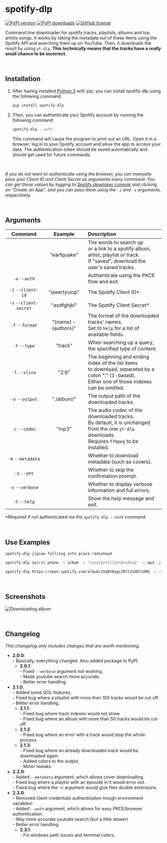 # spotify-dlp
[![PyPI version](https://img.shields.io/pypi/v/spotify-dlp)](https://pypi.org/project/spotify-dlp/)
[![PyPI downloads](https://img.shields.io/pypi/dm/spotify-dlp)](https://pypi.org/project/spotify-dlp/)
[![GitHub license](https://img.shields.io/github/license/zWolfrost/spotify-dlp)](LICENSE)

Command line downloader for spotify tracks, playlists, albums and top artists songs.
It works by taking the metadata out of these items using the Spotify API and searching them up on YouTube.
Then, it downloads the result by using `yt-dlp`.
**This technically means that the tracks have a *really* small chance to be incorrect.**

&nbsp;
## Installation
1. After having installed [Python 3](https://www.python.org/downloads/) with pip, you can install spotify-dlp using the following command:
	```bash
	pip install spotify-dlp
	```

2. Then, you can authenticate your Spotify account by running the following command:
	```bash
	spotify-dlp --auth
	```
	This command will cause the program to print out an URL. Open it in a browser, log in to your Spotify account and allow the app to access your data. The authentication token should be saved automatically and should get used for future commands.

&nbsp;

*If you do not want to authenticate using the browser, you can manually pass your Client ID and Client Secret as arguments every command. You can get these values by logging to [Spotify developer console](https://developer.spotify.com/dashboard) and clicking on "Create an App", and you can pass them using the `-i` and `-s` arguments, respectively.*

&nbsp;
## Arguments
| Command                | Example              | Description
|:-:                     |:-:                   |:-
|                        | "earfquake"          | The words to search up<br>or a link to a spotify album, artist, playlist or track.<br>If \"saved\", download the user's saved tracks.
| `-a` `--auth`          |                      | Authenticate using the PKCE flow and exit.
| `-i` `--client-id`     | "qwertyuiop"         | The Spotify Client ID*.
| `-s` `--client-secret` | "asdfghjkl"          | The Spotify Client Secret*.
| `-f` `--format`        | "{name} - {authors}" | The format of the downloaded tracks' names.<br>Set to `help` for a list of available fields.
| `-t` `--type`          | "track"              | When searching up a query,<br>the specified type of content.
| `-l` `--slice`         | "2:6"                | The beginning and ending index of the list items<br>to download, separated by a colon ":" (1-based).<br>Either one of those indexes can be omitted.
| `-o` `--output`        | "./album/"           | The output path of the downloaded tracks.
| `-c` `--codec`         | "mp3"                | The audio codec of the downloaded tracks.<br>By default, it is unchanged from the one `yt-dlp` downloads.<br>Requires `ffmpeg` to be installed.
| `-m` `--metadata`      |                      | Whether to download metadata (such as covers).
| `-y` `--yes`           |                      | Whether to skip the confirmation prompt.
| `-v` `--verbose`       |                      | Whether to display verbose information and full errors.
| `-h` `--help`          |                      | Show the help message and exit.

*Required if not authenticated via the `spotify-dlp --auth` command.


&nbsp;
## Use Examples
```sh
spotify-dlp jigsaw falliing into place radiohead
```
```sh
spotify-dlp spirit phone -t album -o "%userprofile%\Desktop" -c mp3 -y
```
```sh
spotify-dlp https://open.spotify.com/album/2Vq0Y8wgiZRYtZ1mQ7zOMG -i "your_client_id" -s "your_client_secret"
```


&nbsp;
## Screenshots
![Downloading album](https://i.imgur.com/DorBju2.png)


&nbsp;
## Changelog
*This changelog only includes changes that are worth mentioning.*

- **2.0.0**:
<br>- Basically, everything changed. Also added package to PyPI.
	- **2.0.1**:
	<br>- Fixed `--verbose` argument not working.
	<br>- Made youtube search more accurate.
	<br>- Better error handling.
- **2.1.0**:
<br>- Added some QOL features.
<br>- Fixed bug where a playlist with more than 100 tracks would be cut off.
<br>- Better error handling.
	- **2.1.1**:
	<br>- Fixed bug where track indexes would not show.
	<br>- Fixed bug where an album with more than 50 tracks would be cut off.
	- **2.1.2**:
	<br>- Fixed bug where an error with a track would stop the whole process.
	- **2.1.3**:
	<br>- Fixed bug where an already downloaded track would be downloaded again.
	<br>- Added colors to the output.
	<br>- Minor tweaks.
- **2.2.0**:
<br>- Added `--metadata` argument, which allows cover downloading.
<br>- Fixed bug where a playlist with an episode in it would error out.
<br>- Fixed bug where the -c argument would give files double extensions.
- **2.3.0**:
<br>- Removed client credentials authentication trough environment variables!
<br>- Added `--auth` argument, which allows for easy PKCE/browser authentication.
<br>- Way more accurate youtube search (but a little slower)
<br>- Better error handling.
	- **2.3.1**:
	<br>- Fix windows path issues and terminal colors.
